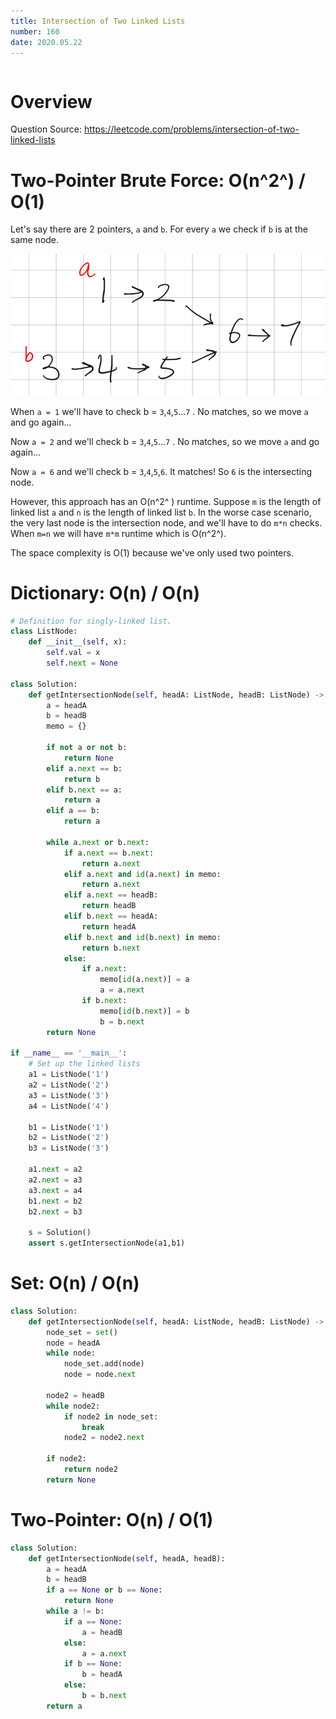 ```yaml
---
title: Intersection of Two Linked Lists
number: 160
date: 2020.05.22
---
```


```toc

```

# Overview

Question Source: https://leetcode.com/problems/intersection-of-two-linked-lists

# Two-Pointer Brute Force: O(n^2^) / O(1)

Let's say there are 2 pointers, `a` and `b`. For every `a` we check if `b` is at the same node.

![IMG_CD045431A084-1](160_Intersection_of_Two_Linked_Lists/IMG_CD045431A084-1.jpeg)

When `a = 1` we'll have to check b = `3`,`4`,`5`...`7` . No matches, so we move `a` and go again...

Now `a = 2` and we'll check b = `3`,`4`,`5`...`7` . No matches, so we move `a` and go again...

Now `a = 6` and we'll check b = `3`,`4`,`5`,`6`. It matches! So `6` is the intersecting node.

However, this approach has an O(n^2^ ) runtime. Suppose `m` is the length of linked list `a` and `n` is the length of linked list `b`. In the worse case scenario, the very last node is the intersection node, and we'll have to do `m*n` checks. When `m=n` we will have `m*m` runtime which is O(n^2^).

The space complexity is O(1) because we've only used two pointers.

# Dictionary: O(n) / O(n)

```python
# Definition for singly-linked list.
class ListNode:
    def __init__(self, x):
        self.val = x
        self.next = None

class Solution:
    def getIntersectionNode(self, headA: ListNode, headB: ListNode) -> ListNode:
        a = headA
        b = headB
        memo = {}

        if not a or not b:
            return None
        elif a.next == b:
            return b
        elif b.next == a:
            return a
        elif a == b:
            return a

        while a.next or b.next:
            if a.next == b.next:
                return a.next
            elif a.next and id(a.next) in memo: 
                return a.next
            elif a.next == headB:
                return headB
            elif b.next == headA:
                return headA
            elif b.next and id(b.next) in memo:
                return b.next
            else:
                if a.next:
                    memo[id(a.next)] = a
                    a = a.next
                if b.next:
                    memo[id(b.next)] = b
                    b = b.next
        return None

if __name__ == '__main__':
    # Set up the linked lists
    a1 = ListNode('1')
    a2 = ListNode('2')
    a3 = ListNode('3')
    a4 = ListNode('4')

    b1 = ListNode('1')
    b2 = ListNode('2')
    b3 = ListNode('3')

    a1.next = a2
    a2.next = a3
    a3.next = a4
    b1.next = b2
    b2.next = b3

    s = Solution()
    assert s.getIntersectionNode(a1,b1)
```

# Set: O(n) / O(n)

```python
class Solution:
    def getIntersectionNode(self, headA: ListNode, headB: ListNode) -> ListNode:
        node_set = set()
        node = headA
        while node:
            node_set.add(node)
            node = node.next

        node2 = headB
        while node2:
            if node2 in node_set:
                break
            node2 = node2.next

        if node2:
            return node2
        return None
```

# Two-Pointer: O(n) / O(1)

```python
class Solution:
    def getIntersectionNode(self, headA, headB):
        a = headA
        b = headB
        if a == None or b == None:
            return None
        while a != b:
            if a == None:
                a = headB
            else: 
                a = a.next
            if b == None:
                b = headA
            else:
                b = b.next
        return a
```


